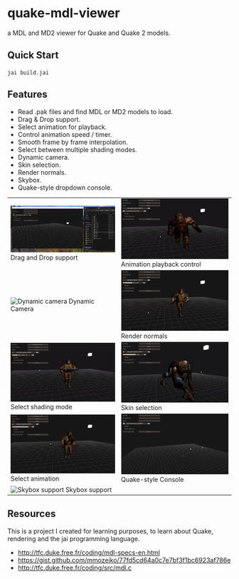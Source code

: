 # quake-mdl-viewer

a MDL and MD2 viewer for Quake and Quake 2 models.

## Quick Start

```jai
jai build.jai
```

## Features

- Read .pak files and find MDL or MD2 models to load.
- Drag & Drop support.
- Select animation for playback.
- Control animation speed / timer.
- Smooth frame by frame interpolation.
- Select between multiple shading modes.
- Dynamic camera.
- Skin selection.
- Render normals.
- Skybox.
- Quake-style dropdown console.

|     |     |
| --- | --- |
| <img src=".github/drag_and_drop_support.gif" alt="Drag and Drop support"/> Drag and Drop support | <img src=".github/animation_playback_control.gif" alt="Animation playback control"/> Animation playback control |
| <img src=".github/dynamic_camera.gif" alt="Dynamic camera"/> Dynamic Camera | <img src=".github/render_normals.gif" alt="Render normals"/> Render normals |
| <img src=".github/select_shading_mode.gif" alt="Select shading mode"/> Select shading mode | <img src=".github/skin_selection.gif" alt="Skin selection"/> Skin selection |
| <img src=".github/swap_animations.gif" alt="Select animation"/> Select animation | <img src=".github/dropdown_console.gif" alt="Quake-style Console"/> Quake-style Console |
| <img src=".github/skybox_support.gif" alt="Skybox support"/> Skybox support | |


## Resources

This is a project I created for learning purposes, to learn about Quake, rendering and the jai programming language.

- <http://tfc.duke.free.fr/coding/mdl-specs-en.html>
- <https://gist.github.com/mmozeiko/77fd5cd64a0c7e7bf3f1bc6923af786e>
- <http://tfc.duke.free.fr/coding/src/mdl.c>
